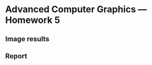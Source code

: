 Advanced Computer Graphics — Homework 5
=======================================

## Image results

## Report

